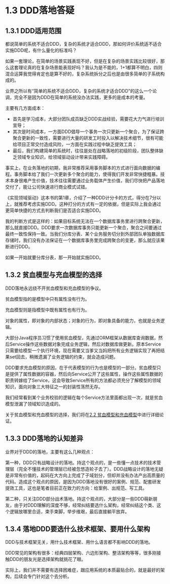 # 1.3 DDD落地答疑

## 1.3.1 DDD适用范围

都说简单的系统不适合DDD，复杂的系统才适合DDD，那如何评价系统适不适合实施DDD呢，有什么量化的标准吗？

如果一套理论，在简单的场景实践表现不好，但是在复杂的场景实践比较很好，那么这套理论真的在复杂场景能表现好吗？我认为是不能的，1+1都算不明白，四则混合运算我觉得肯定也是算不好的，复杂系统拆分之后也是由很多简单的子系统构成的。

业界之所以有“简单的系统不适合DDD，复杂的系统才适合DDD”的这么一个论调，完全不是因为DDD在简单的系统没办法实践，更多的是成本的考量。

主要有几方面成本：

- 首先是学习成本，大部分团队成员缺乏DDD实战经验，需要花大力气进行培训宣导；
- 其次是时间成本，一方面DDD倡导一个事务一次只更新一个聚合，为了保证跨聚合更新的一致性，需要进行大量的研发工时投入以解决技术细节，很有可能给项目正常交付造成风险，一方面在实践过程中缺乏提效工具；
- 最后，我们构建简单的系统时，往往是处在战略落地的初级阶段，团队整体缺乏领域专业知识，给领域驱动设计带来实践障碍。

事实上，在业务落地的初期，我非常推荐采用事务脚本的方式进行面向数据的编程。事务脚本给了我们一次更新多个聚合的能力，使得我们开发非常快捷粗暴。技术本身很难产生价值，技术往往需要通过业务载体产生价值，我们尽快把产品落地交付了，能让公司快速进行商业模式试错。

《实现领域驱动》这本书的第1章，介绍了一种DDD计分卡的方式，得分在7分以上，就推荐考虑实施DDD。这种打分的方式有一定的依据，但是实际上我会通过更简单快捷的方式去判断我们是否适合实施DDD。

我的判断方式是这样的：如果目标系统无法在一个数据库事务里进行跨聚合更新，那么就直接DDD。DDD要求一次数据库事务只能更新一个聚合，聚合之间要通过最终一致性保持一致。当我们分库分表、某个业务服务切分到外部团队单独数据库存储时，我们没有办法保证在一个数据库事务里完成跨聚合的变更，那么就应该果断进行DDD。

如果一开始就要分库分表，那一开始就实施DDD。

## 1.3.2 贫血模型与充血模型的选择

DDD落地永远绕不开贫血模型和充血模型的争议。

贫血模型指的是模型中只有属性没有行为。

充血模型则是指模型中既有属性也有行为。

对象的属性，即对象的内部状态；对象的行为，即对象具备的能力，也就是业务逻辑。

大部分Java程序员习惯了使用贫血模型，先通过ORM框架从数据库查询数据，然后Service操作这些数据对象完成业务逻辑，然后对数据库做更新。原本Service只需要给模型一个执行环境，现在需要又当爹又当妈把所有业务逻辑实现了再把结果set回去，稍微遗漏了业务逻辑的约束，就会造成问题。

DDD要求充血模型的原因，在于代表模型的行为也是模型的一部分。贫血模型只是提供了属性数据的容器，然后向Service公开了这些属性，操作这些属性数据的职责转嫁给了Service，这会导致Service所有的方法都必须充分了解模型的领域知识，面向对象三大特征之一的封装性荡然无存。

我们经常看到某个业务校验的逻辑在每个Service方法里面都出现一次，就是贫血模型泄漏了领域知识造成的。

关于贫血模型和充血模型的选择，我们将在[2.2 贫血模型和充血模型](../2/2.2.md)中进行详细论证。

## 1.3.3 DDD落地的认知差异

业界对于DDD的落地，主要有这么几种观点：

第一种，DDD只有战略设计的落地。持这个观点的，是一些懂一点技术的技术管理层（完全不懂技术的管理层已经被忽悠造轮子去了）。DDD战略设计的落地无疑是非常有价值的，起码在大方向上完成了子域划分，但却并没有办法产出高质量的代码。造成这个观点的原因，是因为DDD落地没有很好的案例、规范、配套研发提效工具，这也是笔者目前正在致力的方向：给案例、出规范、写工具。

第二种，只关注DDD部分战术落地。持这个观点的，大部分是一些DDD萌新朋友，由于对DDD理解的深度不够，经常纠结要选什么架构，经常纠结这个类、这个逻辑放哪里合适，束手束脚，举步维艰，最后直接躺平放弃。

## 1.3.4 落地DDD要选什么技术框架、要用什么架构

DDD与技术框架无关，用什么技术框架、用什么语言都不影响DDD的落地。

DDD常见的架构有很多：经典四层架构、六边形架构、整洁架构等等，很多刚接触DDD的朋友光是选择架构就挑花了眼。

实际上，我们并不需要有选择困难症，跟应用系统的本质最贴合的，就是最好的架构，后续会专门针对这个去分析。

